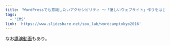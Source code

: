 ```yaml
---
title: 'WordPressでも意識したいアクセシビリティ 〜「優しいウェブサイト」作りをはじめよう〜'
tags:
  - 'CMS'
link: 'https://www.slideshare.net/sou_lab/wordcamptokyo2016'
---
```


なお[講演動画](https://videopress.com/v/0Lyzu7oG)もあり。